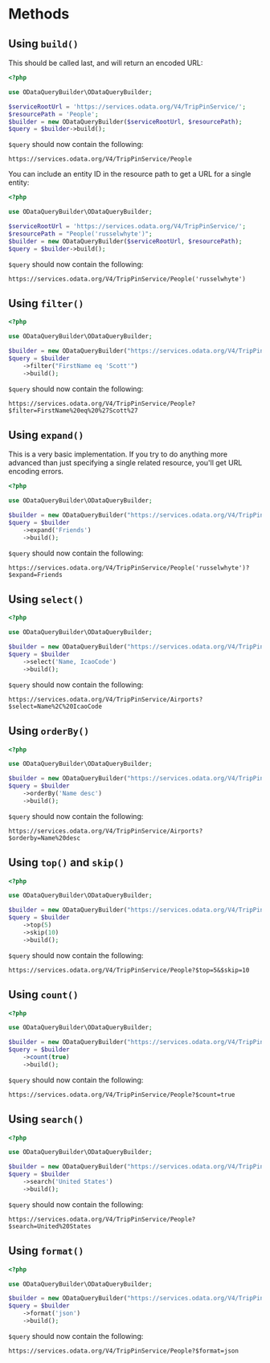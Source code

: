 # Methods

## Using `build()`

This should be called last, and will return an encoded URL:

```php
<?php

use ODataQueryBuilder\ODataQueryBuilder;

$serviceRootUrl = 'https://services.odata.org/V4/TripPinService/';
$resourcePath = 'People';
$builder = new ODataQueryBuilder($serviceRootUrl, $resourcePath);
$query = $builder->build();
```

`$query` should now contain the following:

```
https://services.odata.org/V4/TripPinService/People
```

You can include an entity ID in the resource path to get a URL for a single entity:
```php
<?php

use ODataQueryBuilder\ODataQueryBuilder;

$serviceRootUrl = 'https://services.odata.org/V4/TripPinService/';
$resourcePath = "People('russelwhyte')";
$builder = new ODataQueryBuilder($serviceRootUrl, $resourcePath);
$query = $builder->build();
```

`$query` should now contain the following:

```
https://services.odata.org/V4/TripPinService/People('russelwhyte')
```

## Using `filter()`

```php
<?php

use ODataQueryBuilder\ODataQueryBuilder;

$builder = new ODataQueryBuilder("https://services.odata.org/V4/TripPinService/", 'People');
$query = $builder
    ->filter("FirstName eq 'Scott'")
    ->build();
```
    
`$query` should now contain the following:

```
https://services.odata.org/V4/TripPinService/People?$filter=FirstName%20eq%20%27Scott%27
```

## Using `expand()`

This is a very basic implementation.  If you try to do anything more advanced than just specifying a single related resource, you'll get URL encoding errors.

```php
<?php

use ODataQueryBuilder\ODataQueryBuilder;

$builder = new ODataQueryBuilder("https://services.odata.org/V4/TripPinService/", "People('russelwhyte')");
$query = $builder
    ->expand('Friends')
    ->build();
```
    
`$query` should now contain the following:

```
https://services.odata.org/V4/TripPinService/People('russelwhyte')?$expand=Friends
```

## Using `select()`

```php
<?php

use ODataQueryBuilder\ODataQueryBuilder;

$builder = new ODataQueryBuilder("https://services.odata.org/V4/TripPinService/", 'Airports');
$query = $builder
    ->select('Name, IcaoCode')
    ->build();
```
    
`$query` should now contain the following:

```
https://services.odata.org/V4/TripPinService/Airports?$select=Name%2C%20IcaoCode
```

## Using `orderBy()`

```php
<?php

use ODataQueryBuilder\ODataQueryBuilder;

$builder = new ODataQueryBuilder("https://services.odata.org/V4/TripPinService/", 'Airports');
$query = $builder
    ->orderBy('Name desc')
    ->build();
```
    
`$query` should now contain the following:

```
https://services.odata.org/V4/TripPinService/Airports?$orderby=Name%20desc
```

## Using `top()` and `skip()`

```php
<?php

use ODataQueryBuilder\ODataQueryBuilder;

$builder = new ODataQueryBuilder("https://services.odata.org/V4/TripPinService/", 'People');
$query = $builder
    ->top(5)
    ->skip(10)
    ->build();
```
    
`$query` should now contain the following:

```
https://services.odata.org/V4/TripPinService/People?$top=5&$skip=10
```

## Using `count()`

```php
<?php

use ODataQueryBuilder\ODataQueryBuilder;

$builder = new ODataQueryBuilder("https://services.odata.org/V4/TripPinService/", 'People');
$query = $builder
    ->count(true)
    ->build();
```
    
`$query` should now contain the following:

```
https://services.odata.org/V4/TripPinService/People?$count=true
```

## Using `search()`

```php
<?php

use ODataQueryBuilder\ODataQueryBuilder;

$builder = new ODataQueryBuilder("https://services.odata.org/V4/TripPinService/", 'People');
$query = $builder
    ->search('United States')
    ->build();
```
    
`$query` should now contain the following:

```
https://services.odata.org/V4/TripPinService/People?$search=United%20States
```

## Using `format()`

```php
<?php

use ODataQueryBuilder\ODataQueryBuilder;

$builder = new ODataQueryBuilder("https://services.odata.org/V4/TripPinService/", 'People');
$query = $builder
    ->format('json')
    ->build();
```
    
`$query` should now contain the following:

```
https://services.odata.org/V4/TripPinService/People?$format=json
```
